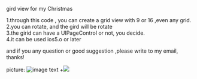 gird view for my Christmas

1.through this code , you can create a grid view with 9 or 16 ,even any grid.                                        
2.you can rotate, and the gird will be rotate     
3.the girid can have a UIPageControl or not, you decide.     
4.it can be used ios5.o or later   

and if you any question or good suggestion ,please write to my email, thanks!

picture:
 ![image text](https://github.com/dudongdaoqi/gridview/blob/master/hori.png)
+![](https://github.com/dudongdaoqi/gridview/blob/master/hori.png)
